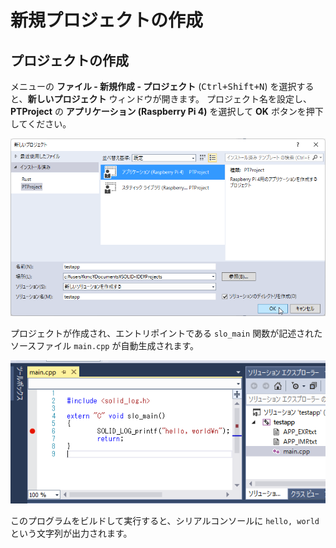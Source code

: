 # 新規プロジェクトの作成

## プロジェクトの作成

メニューの **ファイル - 新規作成 - プロジェクト** (<kbd>Ctrl+Shift+N</kbd>) を選択すると、**新しいプロジェクト** ウィンドウが開きます。
プロジェクト名を設定し、**PTProject** の **アプリケーション (Raspberry Pi 4)** を選択して **OK** ボタンを押下してください。

 ![create-newproj](img/create-new-project.png)

プロジェクトが作成され、エントリポイントである `slo_main` 関数が記述されたソースファイル `main.cpp` が自動生成されます。

 ![testapp-main-cpp](img/testapp-main-cpp.png)

このプログラムをビルドして実行すると、シリアルコンソールに `hello, world` という文字列が出力されます。
